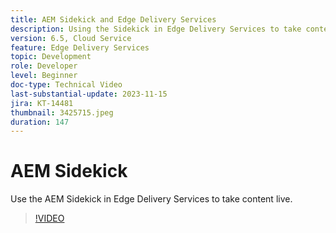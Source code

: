 ```yaml
---
title: AEM Sidekick and Edge Delivery Services
description: Using the Sidekick in Edge Delivery Services to take content live.
version: 6.5, Cloud Service
feature: Edge Delivery Services
topic: Development
role: Developer
level: Beginner
doc-type: Technical Video
last-substantial-update: 2023-11-15
jira: KT-14481
thumbnail: 3425715.jpeg
duration: 147
---
```


# AEM Sidekick

Use the AEM Sidekick in Edge Delivery Services to take content live.

>[!VIDEO](https://video.tv.adobe.com/v/3425715/?learn=on)
